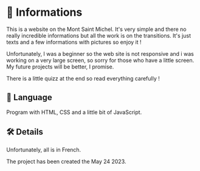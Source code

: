 # 📜 Informations
This is a website on the Mont Saint Michel. It's very simple and there no really incredible informations but all the work is on the transitions. It's just texts and a few informations with pictures so enjoy it !

Unfortunately, I was a beginner so the web site is not responsive and i was working on a very large screen, so sorry for those who have a little screen. My future projects will be better, I promise.

There is a little quizz at the end so read everything carefully !

## 💬 Language
Program with HTML, CSS and a little bit of JavaScript.

## 🛠️ Details
Unfortunately, all is in French.

The project has been created the May 24 2023.
